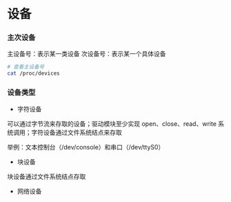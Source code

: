 # 设备


### 主次设备

主设备号：表示某一类设备
次设备号：表示某一个具体设备

```bash
# 查看主设备号
cat /proc/devices
```


### 设备类型

* 字符设备

可以通过字节流来存取的设备；驱动模块至少实现 open、close、read、write 系统调用；字符设备通过文件系统结点来存取

举例：文本控制台（/dev/console）和串口（/dev/ttyS0）


* 块设备

块设备通过文件系统结点存取


* 网络设备
